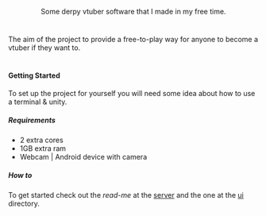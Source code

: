 <p align="center">
    Some derpy vtuber software that I made in my free time.
</p>

<h1></h1>

The aim of the project to provide a free-to-play way for anyone to become a vtuber if they want to.

<h1></h1>

#### Getting Started

To set up the project for yourself you will need some idea about how to use a terminal & unity.

##### Requirements

- 2 extra cores
- 1GB extra ram
- Webcam | Android device with camera

##### How to

To get started check out the *read-me* at the [server](./server) and the one at the [ui](./ui) directory.

